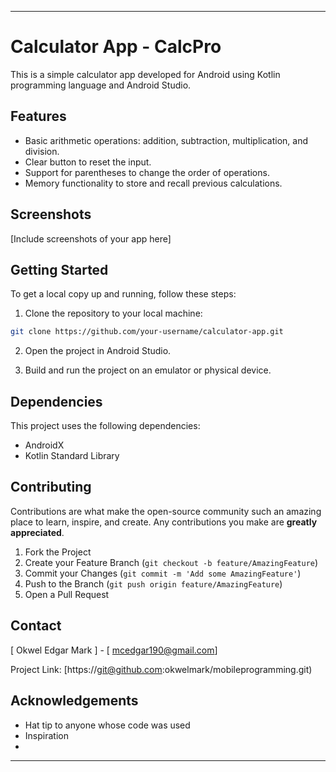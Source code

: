 

---

# Calculator App - CalcPro

This is a simple calculator app developed for Android using Kotlin programming language and Android Studio.

## Features

- Basic arithmetic operations: addition, subtraction, multiplication, and division.
- Clear button to reset the input.
- Support for parentheses to change the order of operations.
- Memory functionality to store and recall previous calculations.

## Screenshots

[Include screenshots of your app here]

## Getting Started

To get a local copy up and running, follow these steps:

1. Clone the repository to your local machine:

```bash
git clone https://github.com/your-username/calculator-app.git
```

2. Open the project in Android Studio.

3. Build and run the project on an emulator or physical device.

## Dependencies

This project uses the following dependencies:

- AndroidX
- Kotlin Standard Library

## Contributing

Contributions are what make the open-source community such an amazing place to learn, inspire, and create. Any contributions you make are **greatly appreciated**.

1. Fork the Project
2. Create your Feature Branch (`git checkout -b feature/AmazingFeature`)
3. Commit your Changes (`git commit -m 'Add some AmazingFeature'`)
4. Push to the Branch (`git push origin feature/AmazingFeature`)
5. Open a Pull Request



## Contact

[ Okwel Edgar Mark ] - [ mcedgar190@gmail.com]

Project Link: [https://git@github.com:okwelmark/mobileprogramming.git)

## Acknowledgements

- Hat tip to anyone whose code was used
- Inspiration
- 

---

